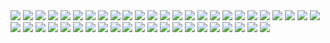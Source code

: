 <img src="https://img.shields.io/badge/C--lang-lightgrey?style=plastic&logo=C&logoColor=A8B9CC"/>
<img src="https://img.shields.io/badge/Apache-lightgrey?style=plastic&logo=Apache&logoColor=D22128"/>
<img src="https://img.shields.io/badge/Blender-lightgrey?style=plastic&logo=Blender&logoColor=F5792A"/>
<img src="https://img.shields.io/badge/C++-lightgrey?style=plastic&logo=C++&logoColor=00599C"/>
<img src="https://img.shields.io/badge/CentOS-lightgrey?style=plastic&logo=CentOS&logoColor=262577"/>
<img src="https://img.shields.io/badge/Chart.js-lightgrey?style=plastic&logo=Chart.js&logoColor=FF6384"/>
<img src="https://img.shields.io/badge/CMake-lightgrey?style=plastic&logo=CMake&logoColor=064F8C"/>
<img src="https://img.shields.io/badge/CSS3-lightgrey?style=plastic&logo=CSS3&logoColor=1572B6"/>
<img src="https://img.shields.io/badge/D3.js-lightgrey?style=plastic&logo=D3.js&logoColor=F9A03C"/>
<img src="https://img.shields.io/badge/Django-lightgrey?style=plastic&logo=Django&logoColor=092E20"/>
<img src="https://img.shields.io/badge/Docker-lightgrey?style=plastic&logo=Docker&logoColor=2496ED"/>
<img src="https://img.shields.io/badge/Git-lightgrey?style=plastic&logo=Git&logoColor=#05032"/>
<img src="https://img.shields.io/badge/GitHub-lightgrey?style=plastic&logo=GitHub&logoColor=181717"/>
<img src="https://img.shields.io/badge/Gmail-lightgrey?style=plastic&logo=Gmail&logoColor=EA4335"/>
<img src="https://img.shields.io/badge/Go-lightgrey?style=plastic&logo=Go&logoColor=00ADD8"/>
<img src="https://img.shields.io/badge/HTML5-lightgrey?style=plastic&logo=HTML5&logoColor=E34F26"/>
<img src="https://img.shields.io/badge/JavaScript-lightgrey?style=plastic&logo=JavaScript&logoColor=F7DF1E"/>
<img src="https://img.shields.io/badge/Kubernetes-lightgrey?style=plastic&logo=Kubernetes&logoColor=326CE5"/>
<img src="https://img.shields.io/badge/LaTex-lightgrey?style=plastic&logo=LaTeX&logoColor=008080"/>
<img src="https://img.shields.io/badge/Thickpad-lightgrey?style=plastic&logo=Lenovo&logoColor=E2231A"/>
<img src="https://img.shields.io/badge/LinkedIn-lightgrey?style=plastic&logo=LinkedIn&logoColor=0A66C2"/>
<img src="https://img.shields.io/badge/Linktree-lightgrey?style=plastic&logo=Linktree&logoColor=39E09B"/>
<img src="https://img.shields.io/badge/Linux-lightgrey?style=plastic&logo=Linux&logoColor=FCC624"/>
<img src="https://img.shields.io/badge/Markdown-lightgrey?style=plastic&logo=Markdown&logoColor=000000"/>
<img src="https://img.shields.io/badge/Mendeley-lightgrey?style=plastic&logo=Mendeley&logoColor=9D1620"/>
<img src="https://img.shields.io/badge/MongoDB-lightgrey?style=plastic&logo=MongoDB&logoColor=47A248"/>
<img src="https://img.shields.io/badge/MySQL-lightgrey?style=plastic&logo=MySQL&logoColor=4479A1"/>
<img src="https://img.shields.io/badge/NASA-lightgrey?style=plastic&logo=NASA&logoColor=E03C31"/>
<img src="https://img.shields.io/badge/Node.js-lightgrey?style=plastic&logo=Node.js&logoColor=339933"/>
<img src="https://img.shields.io/badge/Notion-lightgrey?style=plastic&logo=Notion&logoColor=000000"/>
<img src="https://img.shields.io/badge/ORCID-lightgrey?style=plastic&logo=ORCID&logoColor=A6CE39"/>
<img src="https://img.shields.io/badge/PHP-lightgrey?style=plastic&logo=PHP&logoColor=777BB4"/>
<img src="https://img.shields.io/badge/PostgreSQL-lightgrey?style=plastic&logo=PostgreSQL&logoColor=4169E1"/>
<img src="https://img.shields.io/badge/Python-lightgrey?style=plastic&logo=Python&logoColor=3776AB"/>
<img src="https://img.shields.io/badge/Qgis-lightgrey?style=plastic&logo=Qgis&logoColor=589632"/>
<img src="https://img.shields.io/badge/React-lightgrey?style=plastic&logo=React&logoColor=61DAFB"/>
<img src="https://img.shields.io/badge/Galaxy_Note_20-lightgrey?style=plastic&logo=Samsung&logoColor=1428A0"/>
<img src="https://img.shields.io/badge/Slack-lightgrey?style=plastic&logo=Slack&logoColor=4A154B"/>
<img src="https://img.shields.io/badge/SQLite-lightgrey?style=plastic&logo=SQLite&logoColor=003B57"/>
<img src="https://img.shields.io/badge/X1_yoga-lightgrey?style=plastic&logo=ThinkPad&logoColor=EE2624"/>
<img src="https://img.shields.io/badge/TypeScript-lightgrey?style=plastic&logo=TypeScript&logoColor=3178C6"/>
<img src="https://img.shields.io/badge/Vim-lightgrey?style=plastic&logo=Vim&logoColor=019733"/>
<img src="https://img.shields.io/badge/VScode-lightgrey?style=plastic&logo=Visual Studio Code&logoColor=007ACC"/>
<img src="https://img.shields.io/badge/Windows-lightgrey?style=plastic&logo=Windows&logoColor=0078D6"/>
<img src="https://img.shields.io/badge/Windows_Terminal-lightgrey?style=plastic&logo=Windows Terminal&logoColor=4D4D4D"/>
<img src="https://img.shields.io/badge/MariaDB-lightgrey?style=plastic&logo=MariaDB&logoColor=003545"/>


<!---
<img src="https://img.shields.io/badge/arXiv-lightgrey?style=plastic&logo=arXiv&logoColor=B31B1B"/>
- 👋 Hi, I’m @dev-sci
- 👀 I’m interested in ...
- 🌱 I’m currently learning ...
- 💞️ I’m looking to collaborate on ...
- 📫 How to reach me ...

dev-sci/dev-sci is a ✨ special ✨ repository because its `README.md` (this file) appears on your GitHub profile.
You can click the Preview link to take a look at your changes.
--->
